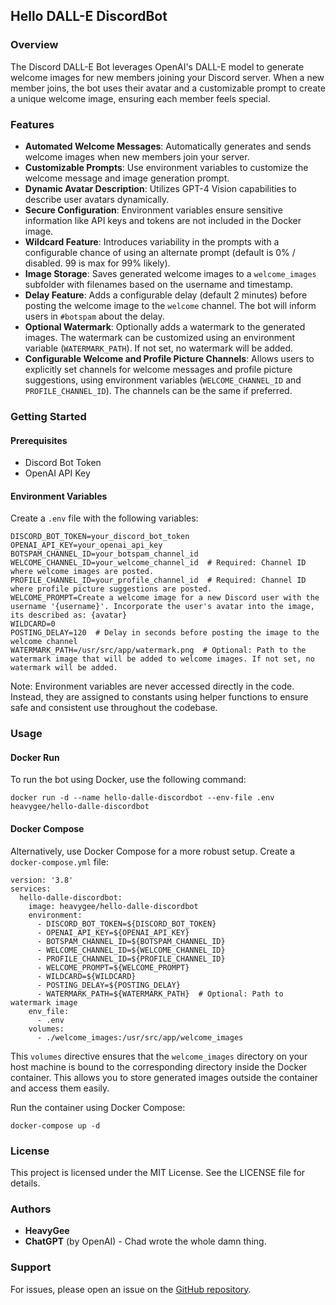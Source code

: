 ## Hello DALL-E DiscordBot

### Overview

The Discord DALL-E Bot leverages OpenAI's DALL-E model to generate welcome images for new members joining your Discord server. When a new member joins, the bot uses their avatar and a customizable prompt to create a unique welcome image, ensuring each member feels special.

### Features

- **Automated Welcome Messages**: Automatically generates and sends welcome images when new members join your server.
- **Customizable Prompts**: Use environment variables to customize the welcome message and image generation prompt.
- **Dynamic Avatar Description**: Utilizes GPT-4 Vision capabilities to describe user avatars dynamically.
- **Secure Configuration**: Environment variables ensure sensitive information like API keys and tokens are not included in the Docker image.
- **Wildcard Feature**: Introduces variability in the prompts with a configurable chance of using an alternate prompt (default is 0% / disabled. 99 is max for 99% likely).
- **Image Storage**: Saves generated welcome images to a `welcome_images` subfolder with filenames based on the username and timestamp.
- **Delay Feature**: Adds a configurable delay (default 2 minutes) before posting the welcome image to the `welcome` channel. The bot will inform users in `#botspam` about the delay.
- **Optional Watermark**: Optionally adds a watermark to the generated images. The watermark can be customized using an environment variable (`WATERMARK_PATH`). If not set, no watermark will be added.
- **Configurable Welcome and Profile Picture Channels**: Allows users to explicitly set channels for welcome messages and profile picture suggestions, using environment variables (`WELCOME_CHANNEL_ID` and `PROFILE_CHANNEL_ID`). The channels can be the same if preferred.

### Getting Started

#### Prerequisites

- Discord Bot Token
- OpenAI API Key

#### Environment Variables

Create a `.env` file with the following variables:

```plaintext
DISCORD_BOT_TOKEN=your_discord_bot_token
OPENAI_API_KEY=your_openai_api_key
BOTSPAM_CHANNEL_ID=your_botspam_channel_id
WELCOME_CHANNEL_ID=your_welcome_channel_id  # Required: Channel ID where welcome images are posted.
PROFILE_CHANNEL_ID=your_profile_channel_id  # Required: Channel ID where profile picture suggestions are posted.
WELCOME_PROMPT=Create a welcome image for a new Discord user with the username '{username}'. Incorporate the user's avatar into the image, its described as: {avatar}
WILDCARD=0
POSTING_DELAY=120  # Delay in seconds before posting the image to the welcome channel
WATERMARK_PATH=/usr/src/app/watermark.png  # Optional: Path to the watermark image that will be added to welcome images. If not set, no watermark will be added.
```

Note: Environment variables are never accessed directly in the code. Instead, they are assigned to constants using helper functions to ensure safe and consistent use throughout the codebase.

### Usage

#### Docker Run
To run the bot using Docker, use the following command:
```plaintext
docker run -d --name hello-dalle-discordbot --env-file .env heavygee/hello-dalle-discordbot
```

#### Docker Compose
Alternatively, use Docker Compose for a more robust setup. Create a `docker-compose.yml` file:

```plaintext
version: '3.8'
services:
  hello-dalle-discordbot:
    image: heavygee/hello-dalle-discordbot
    environment:
      - DISCORD_BOT_TOKEN=${DISCORD_BOT_TOKEN}
      - OPENAI_API_KEY=${OPENAI_API_KEY}
      - BOTSPAM_CHANNEL_ID=${BOTSPAM_CHANNEL_ID}
      - WELCOME_CHANNEL_ID=${WELCOME_CHANNEL_ID}
      - PROFILE_CHANNEL_ID=${PROFILE_CHANNEL_ID}
      - WELCOME_PROMPT=${WELCOME_PROMPT}
      - WILDCARD=${WILDCARD}
      - POSTING_DELAY=${POSTING_DELAY}
      - WATERMARK_PATH=${WATERMARK_PATH}  # Optional: Path to watermark image
    env_file:
      - .env
    volumes:
      - ./welcome_images:/usr/src/app/welcome_images
```

This `volumes` directive ensures that the `welcome_images` directory on your host machine is bound to the corresponding directory inside the Docker container. This allows you to store generated images outside the container and access them easily.

Run the container using Docker Compose:
```plaintext
docker-compose up -d
```

### License
This project is licensed under the MIT License. See the LICENSE file for details.

### Authors
- **HeavyGee**
- **ChatGPT** (by OpenAI) - Chad wrote the whole damn thing.

### Support
For issues, please open an issue on the [GitHub repository](https://github.com/heavygee/hello-dalle-discordbot).
